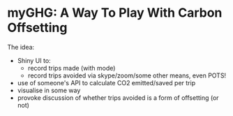 # myGHG: A Way To Play With Carbon Offsetting

The idea:

 * Shiny UI to:
   - record trips made (with mode)
   - record trips avoided via skype/zoom/some other means, even POTS!
 * use of someone's API to calculate CO2 emitted/saved per trip
 * visualise in some way
 * provoke discussion of whether trips avoided is a form of offsetting (or not) 